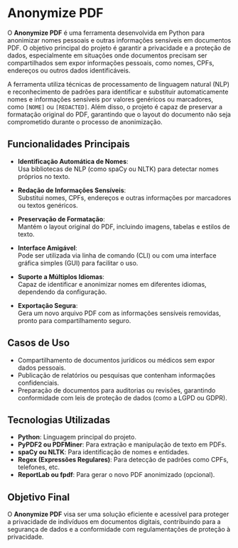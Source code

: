 # Anonymize PDF

O **Anonymize PDF** é uma ferramenta desenvolvida em Python para anonimizar nomes pessoais e outras informações sensíveis em documentos PDF. O objetivo principal do projeto é garantir a privacidade e a proteção de dados, especialmente em situações onde documentos precisam ser compartilhados sem expor informações pessoais, como nomes, CPFs, endereços ou outros dados identificáveis.

A ferramenta utiliza técnicas de processamento de linguagem natural (NLP) e reconhecimento de padrões para identificar e substituir automaticamente nomes e informações sensíveis por valores genéricos ou marcadores, como `[NOME]` ou `[REDACTED]`. Além disso, o projeto é capaz de preservar a formatação original do PDF, garantindo que o layout do documento não seja comprometido durante o processo de anonimização.

## Funcionalidades Principais

- **Identificação Automática de Nomes**:  
  Usa bibliotecas de NLP (como spaCy ou NLTK) para detectar nomes próprios no texto.

- **Redação de Informações Sensíveis**:  
  Substitui nomes, CPFs, endereços e outras informações por marcadores ou textos genéricos.

- **Preservação de Formatação**:  
  Mantém o layout original do PDF, incluindo imagens, tabelas e estilos de texto.

- **Interface Amigável**:  
  Pode ser utilizada via linha de comando (CLI) ou com uma interface gráfica simples (GUI) para facilitar o uso.

- **Suporte a Múltiplos Idiomas**:  
  Capaz de identificar e anonimizar nomes em diferentes idiomas, dependendo da configuração.

- **Exportação Segura**:  
  Gera um novo arquivo PDF com as informações sensíveis removidas, pronto para compartilhamento seguro.

## Casos de Uso

- Compartilhamento de documentos jurídicos ou médicos sem expor dados pessoais.
- Publicação de relatórios ou pesquisas que contenham informações confidenciais.
- Preparação de documentos para auditorias ou revisões, garantindo conformidade com leis de proteção de dados (como a LGPD ou GDPR).

## Tecnologias Utilizadas

- **Python**: Linguagem principal do projeto.
- **PyPDF2 ou PDFMiner**: Para extração e manipulação de texto em PDFs.
- **spaCy ou NLTK**: Para identificação de nomes e entidades.
- **Regex (Expressões Regulares)**: Para detecção de padrões como CPFs, telefones, etc.
- **ReportLab ou fpdf**: Para gerar o novo PDF anonimizado (opcional).

## Objetivo Final

O **Anonymize PDF** visa ser uma solução eficiente e acessível para proteger a privacidade de indivíduos em documentos digitais, contribuindo para a segurança de dados e a conformidade com regulamentações de proteção à privacidade.
